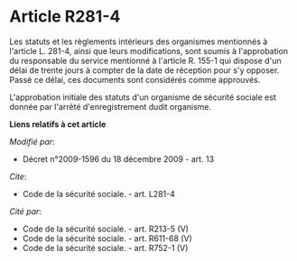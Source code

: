 # Article R281-4

Les statuts et les règlements intérieurs des organismes mentionnés à l'article L. 281-4, ainsi que leurs modifications, sont
soumis à l'approbation du responsable du service mentionné à l'article R. 155-1 qui dispose d'un délai de trente jours à
compter de la date de réception pour s'y opposer. Passé ce délai, ces documents sont considérés comme approuvés.

L'approbation initiale des statuts d'un organisme de sécurité sociale est donnée par l'arrêté d'enregistrement dudit
organisme.

**Liens relatifs à cet article**

_Modifié par_:

  - Décret n°2009-1596 du 18 décembre 2009 - art. 13

_Cite_:

  - Code de la sécurité sociale. - art. L281-4

_Cité par_:

  - Code de la sécurité sociale. - art. R213-5 (V)
  - Code de la sécurité sociale. - art. R611-68 (V)
  - Code de la sécurité sociale. - art. R752-1 (V)
